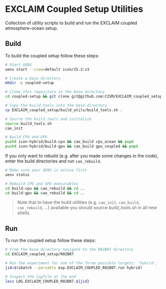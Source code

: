 # EXCLAIM Coupled Setup Utilities

Collection of utility scripts to build and run the EXCLAIM coupled atmosphere-ocean setup.

## Build

To build the coupled setup follow these steps:

```bash
# Start UENV
uenv start --view=default icon/25.2:v3

# Create a base directory
mkdir -p coupled-setup

# Clone this repository in the base directory
cd coupled-setup && git clone git@github.com:C2SM/EXCLAIM_coupled_setup.git

# Copy the build_tools into the base directory
cp EXCLAIM_coupled_setup/build_utils/build_tools.sh .

# Source the build_tools and initialize
source build_tools.sh
cao_init

# Build CPU and GPU
pushd icon-hybrid/build-cpu && cao_build cpu_ocean && popd
pushd icon-hybrid/build-gpu && cao_build gpu_coupled && popd
```

If you only want to rebuild (e.g. after you made some changes in the code), enter the build directories and run
`cao_rebuild`.

```bash
# Make sure your UENV is active first
uenv status

# Rebuild CPU and GPU executables
cd build-cpu && cao_rebuild && cd ..
cd build-gpu && cao_rebuild && cd ..
```

> Note that to have the build utilities (e.g. `cao_init`, `cao_build`, `cao_rebuild`, ...) available you should source
*build_tools.sh* in all new shells.

## Run

To run the coupled setup follow these steps:

```bash
# From the base directory navigate to the R02B07 directory
cd EXCLAIM_coupled_setup/R02B07

# Run the experiment for one of the three possible targets: 'hybrid', 'cpu', 'cpu-cpu'
jid=$(sbatch --parsable exp.EXCLAIM_COUPLED_R02B07.run hybrid)

# Inspect the logfile at the end
less LOG.EXCLAIM_COUPLED_R02B07.${jid}
```
